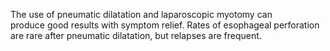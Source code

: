 The use of pneumatic dilatation and laparoscopic myotomy can produce good results with symptom relief. Rates of esophageal perforation are rare after pneumatic dilatation, but relapses are frequent.